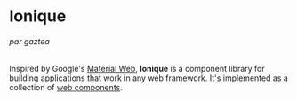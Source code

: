# Ionique

###### par gaztea

Inspired by Google's [Material Web](https://github.com/material-components/material-web#readme), **Ionique** is a component library for building applications that work in any web framework. It's implemented as a collection of [web components](https://developer.mozilla.org/en-US/docs/Web/Web_Components).